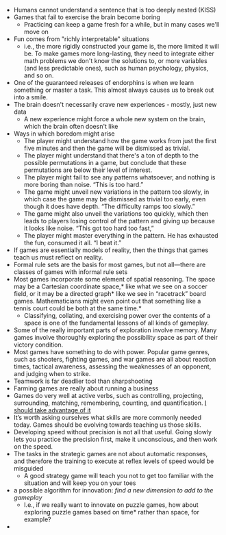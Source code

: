 - Humans cannot understand a sentence that is too deeply nested (KISS)
- Games that fail to exercise the brain become boring
  - Practicing can keep a game fresh for a while, but in many cases we'll move on
- Fun comes from "richly interpretable" situations
  - i.e., the more rigidly constructed your game is, the more limited it will be. To make games more long-lasting, they need to integrate either math problems we don't know the solutions to, or more variables (and less predictable ones), such as human psychology, physics, and so on.
- One of the guaranteed releases of endorphins is when we learn something or master a task. This almost always causes us to break out into a smile.
- The brain doesn't necessarily crave new experiences - mostly, just new data
  - A new experience might force a whole new system on the brain, which the brain often doesn't like
- Ways in which boredom might arise
  - The player might understand how the game works from just the first five minutes and then the game will be dismissed as trivial.
  - The player might understand that there's a ton of depth to the possible permutations in a game, but conclude that these permutations are below their level of interest.
  - The player might fail to see any patterns whatsoever, and nothing is more boring than noise. “This is too hard.”
  - The game might unveil new variations in the pattern too slowly, in which case the game may be dismissed as trivial too early, even though it does have depth. “The difficulty ramps too slowly.”
  - The game might also unveil the variations too quickly, which then leads to players losing control of the pattern and giving up because it looks like noise. “This got too hard too fast,”
  - The player might master everything in the pattern. He has exhausted the fun, consumed it all. “I beat it.”
- If games are essentially models of reality, then the things that games teach us must reflect on reality.
- Formal rule sets are the basis for most games, but not all—there are classes of games with informal rule sets
- Most games incorporate some element of spatial reasoning. The space may be a Cartesian coordinate space,* like what we see on a soccer field, or it may be a directed graph* like we see in “racetrack” board games. Mathematicians might even point out that something like a tennis court could be both at the same time.*
  - Classifying, collating, and exercising power over the contents of a space is one of the fundamental lessons of all kinds of gameplay.
- Some of the really important parts of exploration involve memory. Many games involve thoroughly exploring the possibility space as part of their victory condition.
- Most games have something to do with power. Popular game genres, such as shooters, fighting games, and war games are all about reaction times, tactical awareness, assessing the weaknesses of an opponent, and judging when to strike.
- Teamwork is far deadlier tool than sharpshooting
- Farming games are really about running a business
- Games do very well at active verbs, such as controlling, projecting, surrounding, matching, remembering, counting, and quantification. <u>I should take advantage of it</u>
- It’s worth asking ourselves what skills are more commonly needed today. Games should be evolving towards teaching us those skills.
- Developing speed without precision is not all that useful. Going slowly lets you practice the precision first, make it unconscious, and then work on the speed.
- The tasks in the strategic games are not about automatic responses, and therefore the training to execute at reflex levels of speed would be misguided 
  - A good strategy game will teach you not to get too familiar with the situation and will keep you on your toes
- a possible algorithm for innovation: *find a new dimension to add to the gameplay*
  - I.e., if we really want to innovate on puzzle games, how about exploring puzzle games based on time* rather than space, for example?
- 